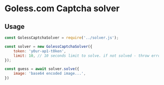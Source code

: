 # Goless.com Captcha solver

## Usage
```js
const GolessCaptchaSolver = require('../solver.js');

const solver = new GolessCaptchaSolver({
	token: 'y0ur-ap1-t0ken',
	limit: 10, // 10 seconds limit to solve. if not solved - throw error
});

const guess = await solver.solve({
	image: 'base64 encoded image...',
})
```
